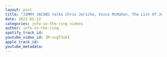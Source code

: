 ```yaml
---
layout: post
title: "JIMMY JACOBS talks Chris Jericho, Vince McMahon, The List Of Jericho & being a writer for the WWE"
date: 2022-01-12
categories: jofo-in-the-ring videos
author: jofo-in-the-ring
spotify_track_id: 
youtube_video_id: JM-vcgT3uEI
apple_track_id: 
youtube_metadata: 
---
```


